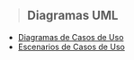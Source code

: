 > ## Diagramas UML

* [Diagramas de Casos de Uso](diagramas_de_caso_de_uso.md)
* [Escenarios de Casos de Uso]()




